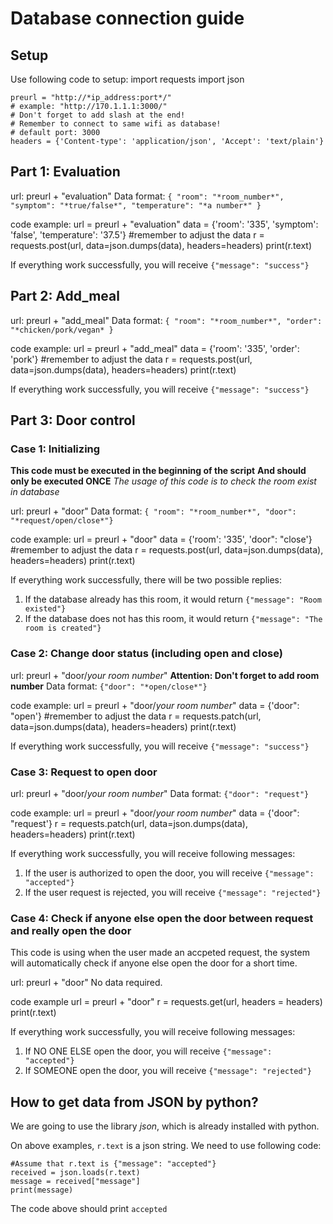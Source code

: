 # Database connection guide

## Setup

Use following code to setup:
    import requests
    import json

    preurl = "http://*ip_address:port*/"
    # example: "http://170.1.1.1:3000/"
    # Don't forget to add slash at the end!
    # Remember to connect to same wifi as database!
    # default port: 3000
    headers = {'Content-type': 'application/json', 'Accept': 'text/plain'}


## Part 1: Evaluation

url: preurl + "evaluation"
Data format:
`{ "room": "*room_number*", "symptom": "*true/false*", "temperature": "*a number*" }`

code example:
    url = preurl + "evaluation"
    data = {'room': '335', 'symptom': 'false', 'temperature': '37.5'}  #remember to adjust the data
    r = requests.post(url, data=json.dumps(data), headers=headers)
    print(r.text)

If everything work successfully, you will receive `{"message": "success"}`

## Part 2: Add_meal

url: preurl + "add_meal"
Data format:
`{ "room": "*room_number*", "order": "*chicken/pork/vegan* }`

code example:
    url = preurl + "add_meal"
    data = {'room': '335', 'order': 'pork'}  #remember to adjust the data
    r = requests.post(url, data=json.dumps(data), headers=headers)
    print(r.text)

If everything work successfully, you will receive `{"message": "success"}`

## Part 3: Door control

### Case 1: Initializing
**This code must be executed in the beginning of the script**
**And should only be executed ONCE**
*The usage of this code is to check the room exist in database*

url: preurl + "door"
Data format:
`{ "room": "*room_number*", "door": "*request/open/close*"}`

code example:
    url = preurl + "door"
    data = {'room': '335', 'door": "close'}  #remember to adjust the data
    r = requests.post(url, data=json.dumps(data), headers=headers)
    print(r.text)

If everything work successfully, there will be two possible replies:
1. If the database already has this room, it would return `{"message": "Room existed"}`
2. If the database does not has this room, it would return `{"message": "The room is created"}`

### Case 2: Change door status (including open and close)
url: preurl + "door/*your room number*" 
**Attention: Don't forget to add room number**
Data format:
`{"door": "*open/close*"}`

code example:
    url = preurl + "door/*your room number*"
    data = {'door": "open'}  #remember to adjust the data
    r = requests.patch(url, data=json.dumps(data), headers=headers)
    print(r.text)

If everything work successfully, you will receive `{"message": "success"}`

### Case 3: Request to open door
url: preurl + "door/*your room number*"
Data format:
`{"door": "request"}`

code example:
    url = preurl + "door/*your room number*"
    data = {'door": "request'}
    r = requests.patch(url, data=json.dumps(data), headers=headers)
    print(r.text)

If everything work successfully, you will receive following messages:
1. If the user is authorized to open the door, you will receive `{"message": "accepted"}`
2. If the user request is rejected, you will receive `{"message": "rejected"}`

### Case 4: Check if anyone else open the door between request and really open the door
This code is using when the user made an accpeted request, the system will automatically check if anyone else open the door for a short time.

url: preurl + "door"
No data required.

code example
    url = preurl + "door"
    r = requests.get(url, headers = headers)
    print(r.text)

If everything work successfully, you will receive following messages:
1. If NO ONE ELSE open the door, you will receive `{"message": "accepted"}`
2. If SOMEONE open the door, you will receive `{"message": "rejected"}`

## How to get data from JSON by python?
We are going to use the library *json*, which is already installed with python.

On above examples, `r.text` is a json string. We need to use following code:

    #Assume that r.text is {"message": "accepted"}
    received = json.loads(r.text)
    message = received["message"]
    print(message)

The code above should print `accepted`
